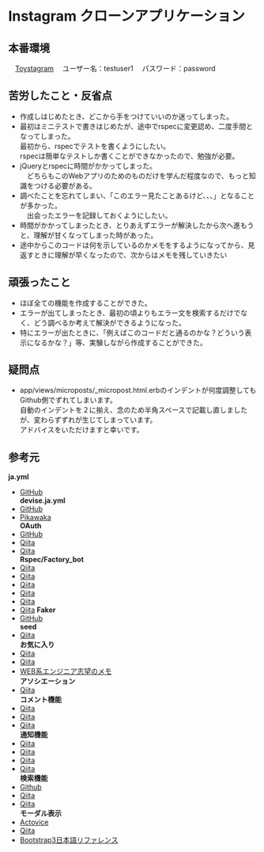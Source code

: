 # Instagram クローンアプリケーション

## 本番環境
　[Toystagram](https://fierce-temple-96190.herokuapp.com/)
　ユーザー名：testuser1
　パスワード：password

## 苦労したこと・反省点
- 作成しはじめたとき、どこから手をつけていいのか迷ってしまった。
- 最初はミニテストで書きはじめたが、途中でrspecに変更認め、二度手間となってしまった。  
  最初から、rspecでテストを書くようにしたい。  
  rspecは簡単なテストしか書くことができなかったので、勉強が必要。
- jQueryとrspecに時間がかかってしまった。  
　どちらもこのWebアプリのためのものだけを学んだ程度なので、もっと知識をつける必要がある。
- 調べたことを忘れてしまい、「このエラー見たことあるけど、、、」となることが多かった。  
　出会ったエラーを記録しておくようにしたい。
- 時間がかかってしまったとき、とりあえずエラーが解決したから次へ進もうと、理解が甘くなってしまった時があった。
- 途中からこのコードは何を示しているのかメモをするようになってから、見返すときに理解が早くなったので、次からはメモを残していきたい

## 頑張ったこと
- ほぼ全ての機能を作成することができた。
- エラーが出てしまったとき、最初の頃よりもエラー文を検索するだけでなく、どう調べるか考えて解決ができるようになった。
- 特にエラーが出たときに、「例えばこのコードだと通るのかな？どういう表示になるかな？」等、実験しながら作成することができた。

## 疑問点
- app/views/microposts/_micropost.html.erbのインデントが何度調整してもGithub側でずれてしまいます。  
  自動のインデントを２に揃え、念のため半角スペースで記載し直しましたが、変わらずずれが生じてしまっています。  
  アドバイスをいただけますと幸いです。

## 参考元  
**ja.yml**               
- [GitHub](https://github.com/tigrish/devise-i18n/blob/master/rails/locales/ja.yml)  
**devise.ja.yml**      
- [GitHub](https://gist.github.com/yhara/606476)
- [Pikawaka](https://pikawaka.com/rails/devise)  
**OAuth**                
- [GitHub](https://github.com/simi/omniauth-facebook)
- [Qiita](https://qiita.com/TakahikoKawasaki/items/e37caf50776e00e733be)
- [Qiita](https://qiita.com/kazuooooo/items/47e7d426cbb33355590e)  
**Rspec/Factory_bot**    
- [Qiita](https://qiita.com/Ushinji/items/522ed01c9c14b680222c) 
- [Qiita](https://qiita.com/jnchito/items/42193d066bd61c740612)
- [Qiita](https://qiita.com/jnchito/items/2e79a1abe7cd8214caa5)
- [Qiita](https://qiita.com/t2kojima/items/ad7a8ade9e7a99fb4384)
- [Qiita](https://qiita.com/zongxiaojie/items/d488edd42ba3864859c7)
- [Qiita](https://qiita.com/Kohei_Kishimoto0214/items/e29e509b12a6eb484a42)
**Faker**            
- [GitHub](https://github.com/faker-ruby/faker)  
**seed**                 
- [Qiita](https://qiita.com/takehanKosuke/items/79a66751fe95010ea5ee)  
**お気に入り**         
- [Qiita](https://qiita.com/jaramon/items/248bcb4b56e9fed8fc90)
- [Qiita](https://qiita.com/s_rkamot/items/b1d4d64335f33399e713)
- [WEB系エンジニア志望のメモ](https://tkmrtech.hateblo.jp/entry/2019/10/06/173020)  
**アソシエーション**   
- [Qiita](https://qiita.com/kazukimatsumoto/items/14bdff681ec5ddac26d1)  
**コメント機能**  　　 
- [Qiita](https://qiita.com/krppppp/items/7f9563e08150a008592f)
- [Qiita](https://qiita.com/iverson3kobe0824/items/924388ca61ca0f54d119)
- [Qiita](https://qiita.com/nojinoji/items/2034764897c6e91ef982)  
**通知機能**  　　　　 
- [Qiita](https://qiita.com/E6YOteYPzmFGfOD/items/c780dd686a81a8ca32e8)
- [Qiita](https://qiita.com/tktk0430/items/bdb8fbcf4ce3258b2d41)
- [Qiita](https://qiita.com/nekojoker/items/80448944ec9aaae48d0a)
- [Qiita](https://qiita.com/yuto_1014/items/2db1dd4fcd7945b980f7)  
**検索機能**  　　　　 
- [Github](https://github.com/activerecord-hackery/ransack)
- [Qiita](https://qiita.com/fujitora/items/b2134bf6abcfda79c47f)
- [Qiita](https://qiita.com/fukuda_fu/items/58e3b5d9a776d98a62de)  
**モーダル表示**  　　 
- [Actovice](https://www.autovice.jp/articles/14)
- [Qiita](https://qiita.com/tsunemiso/items/edbc58becf55875c4fdb)
- [Bootstrap3日本語リファレンス](http://bootstrap3.cyberlab.info/)  
